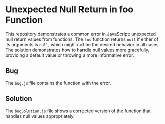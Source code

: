 # Unexpected Null Return in foo Function

This repository demonstrates a common error in JavaScript: unexpected null return values from functions. The `foo` function returns `null` if either of its arguments is `null`, which might not be the desired behavior in all cases.  The solution demonstrates how to handle null values more gracefully, providing a default value or throwing a more informative error.

## Bug
The `bug.js` file contains the function with the error. 

## Solution
The `bugSolution.js` file shows a corrected version of the function that handles null values appropriately. 